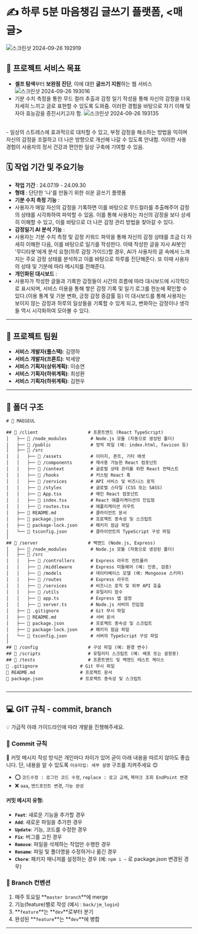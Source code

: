
# ✍️ 하루 5분 마음챙김 글쓰기 플랫폼, <매글>
![스크린샷 2024-09-26 192919](https://github.com/user-attachments/assets/f575d4fc-aa12-4c69-ade8-70197f0e9366)

## 🌟 프로젝트 서비스 목표
- **셀프 탐색**부터 **보완점 진단**, 이에 대한 **글쓰기 지원**하는 웹 서비스
![스크린샷 2024-09-26 193016](https://github.com/user-attachments/assets/62445dff-b127-4105-be21-d306528f388a)
- 기분 수치 측정을 통한 무드 컬러 추출과 감정 일기 작성을 통해 자신의 감정을 더욱 자세히 느끼고 글로 표현할 수 있도록 도와줌. 이러한 경험을 바탕으로 자기 이해 및 자아 효능감을 증진시키고자 함.
![스크린샷 2024-09-26 193135](https://github.com/user-attachments/assets/0a7ea6e8-c4f7-4625-b23c-5c71aeed36bc)
<br/>
- 일상의 스트레스에 효과적으로 대처할 수 있고, 부정 감정을 해소하는 방법을 익히며 자신의 감정을 조절하고 더 나은 방향으로 개선해 나갈 수 있도록 안내함. 이러한 사용 경험이 사용자의 정서 건강과 편안한 일상 구축에 기여할 수 있음.

## 🗓️ 작업 기간 및 주요기능
- **작업 기간** : 24.07.19 - 24.09.30
- **형태** : 단단한 '나'를 만들기 위한 쉬운 글쓰기 플랫폼
-  **기분 수치 측정 기능** : 
  -  사용자가 매일 자신의 감정을 기록하면 이를 바탕으로 무드컬러를 추출해주어 감정의 상태를 시각화하여 파악할 수 있음. 이를 통해 사용자는 자신의 감정을 보다 상세히 이해할 수 있고, 이를 바탕으로 더 나은 감정 관리 방법을 찾아갈 수 있다.
-  **감정일기 AI 분석 기능** :
  -  사용자는 기분 수치 측정 및 감정 키워드 파악을 통해 자신의 감정 상태를 조금 더 자세히 이해한 다음, 이를 바탕으로 일기를 작성한다. 이때 작성한 글을 자사 AI봇인 '무디타봇'에게 분석 요청(하루 감정 가이드)할 경우, AI가 사용자의 글 속에서 느껴지는 주요 감정 상태를 분석하고 이를 바탕으로 하루를 진단해준다. 또 이때 사용자의 상태 및 기분에 따라 메시지를 전해준다.
-  **개인화된 대시보드** :
  - 사용자가 작성한 글들과 기록한 감정들이 시간의 흐름에 따라 대시보드에 시각적으로 표시되며, 서비스 이용을 통해 쌓은 감정 기록 및 일기 로그를 한눈에 확인할 수 있다.(이용 통계 및 기분 변화, 긍정 감정 증감률 등) 이 대시보드를 통해 사용자는 보이지 않는 감정과 하루의 일상들을 기록할 수 있게 되고, 변화하는 감정이나 생각들 역시 시각화하여 모아볼 수 있다.


---

## 👥 프로젝트 팀원

- **서비스 개발자(풀스택)**: 김영하
- **서비스 개발자(프론트)**: 박세양
- **서비스 기획자(상위계획)**: 이승연
- **서비스 기획자(하위계획)**: 최성환
- **서비스 기획자(하위계획)**: 김현우

---

## 📁 폴더 구조

```
# 📂 MAEGEUL

## 📁 /client                   # 프론트엔드 (React TypeScript)
│   ├── 📁 /node_modules         # Node.js 모듈 (자동으로 생성된 폴더)
│   ├── 📁 /public               # 정적 파일 (예: index.html, favicon 등)
│   ├── 📁 /src
│   │   ├── 📁 /assets           # 이미지, 폰트, 기타 에셋
│   │   ├── 📁 /components       # 재사용 가능한 React 컴포넌트
│   │   ├── 📁 /context          # 글로벌 상태 관리를 위한 React 컨텍스트
│   │   ├── 📁 /hooks            # 커스텀 React 훅
│   │   ├── 📁 /services         # API 서비스 및 비즈니스 로직
│   │   ├── 📁 /styles           # 글로벌 스타일 (CSS 또는 SASS)
│   │   ├── 📝 App.tsx           # 메인 React 컴포넌트
│   │   ├── 📝 index.tsx         # React 애플리케이션의 진입점
│   │   ├── 📝 routes.tsx        # 애플리케이션 라우트
│   ├── 📝 README.md             # 클라이언트 문서
│   ├── 📝 package.json          # 프로젝트 종속성 및 스크립트
│   ├── 📝 package-lock.json     # 패키지 잠금 파일
│   └── 📝 tsconfig.json         # 클라이언트의 TypeScript 구성 파일
│
## 📁 /server                   # 백엔드 (Node.js, Express)
│   ├── 📁 /node_modules         # Node.js 모듈 (자동으로 생성된 폴더)
│   ├── 📁 /src
│   │   ├── 📁 /controllers      # Express 라우트 컨트롤러
│   │   ├── 📁 /middleware       # Express 미들웨어 (예: 인증, 검증)
│   │   ├── 📁 /models           # 데이터베이스 모델 (예: Mongoose 스키마)
│   │   ├── 📁 /routes           # Express 라우트
│   │   ├── 📁 /services         # 비즈니스 로직 및 외부 API 호출
│   │   ├── 📁 /utils            # 유틸리티 함수
│   │   ├── 📝 app.ts            # Express 앱 설정
│   │   ├── 📝 server.ts         # Node.js 서버의 진입점
│   ├── 📝 .gitignore            # Git 무시 파일
│   ├── 📝 README.md             # 서버 문서
│   ├── 📝 package.json          # 프로젝트 종속성 및 스크립트
│   ├── 📝 package-lock.json     # 패키지 잠금 파일
│   └── 📝 tsconfig.json         # 서버의 TypeScript 구성 파일
│
## 📁 /config                   # 구성 파일 (예: 환경 변수)
## 📁 /scripts                  # 유틸리티 스크립트 (예: 배포 또는 설정용)
## 📁 /tests                    # 프론트엔드 및 백엔드 테스트 케이스
📝 .gitignore                # Git 무시 파일
📝 README.md                 # 프로젝트 문서
📝 package.json              # 프로젝트 종속성 및 스크립트


```

---

## 💻 GIT 규칙 - commit, branch

💡 가급적 아래 가이드라인에 따라 개발을 진행해주세요.

### 📝 Commit 규칙

📢 커밋 메시지 작성 방식은 개인마다 차이가 있어 굳이 아래 내용을 따르지 않아도 좋습니다. 단, 내용을 알 수 있도록 `이슈타입: 세부 설명` 구조를 지켜주세요 😊

- ⭕ `코드수정 : 로그인 코드 수정`, `replace : 로고 교체`, `북마크 조회 EndPoint 변경`
- ❌ `aaa`, `엔드포인트 변경`, `기능 완성`

#### 커밋 메시지 유형:

- **`Feat`**: 새로운 기능을 추가할 경우
- **`Add`**: 새로운 파일을 추가한 경우
- **`Update`**: 기능, 코드를 수정한 경우
- **`Fix`**: 버그를 고친 경우
- **`Remove`**: 파일을 삭제하는 작업만 수행한 경우
- **`Rename`**: 파일 및 폴더명을 수정하거나 옮긴 경우
- **`Chore`**: 패키지 매니저를 설정하는 경우 (예: `npm i ~` 로 package.json 변경된 경우)

### 🌿 Branch 컨벤션

1. 매주 토요일 **`master branch`**에 merge 
2. 기능(feature)별로 작성 (예시 : `back/jm_login`)
3. **`feature`**는 **`dev`**로부터 분기
4. 완성된 **`feature`**는 **`dev`**에 병합

---
